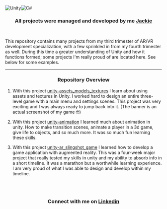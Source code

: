 


<br>

![Unity](https://img.shields.io/badge/unity-%23000000.svg?style=for-the-badge&logo=unity&logoColor=white)![C#](https://img.shields.io/badge/c%23-%23239120.svg?style=for-the-badge&logo=csharp&logoColor=white)

<h3><p align="center">
All projects were managed and developed by me <a href="https://github.com/Srixx24/">Jackie</a>
</h3></p>

<br>

This repository contains many projects from my third trimester of AR/VR development specialization, with a few sprinkled in from my fourth trimester as well. During this time a greater understanding of Unity and how it functions formed; some projects I'm really proud of are located here. See below for some examples.

---
<center> <h3>Repository Overview</h3> </center>

1. With this project <a href="https://github.com/Srixx24/atlas-unity/tree/main/unity-assets_models_textures">unity-assets_models_textures</a> I learn about using assets and textures in Unity. I worked hard to design an entire three-level game with a main menu and settings scenes. This project was very exciting and I was always ready to jump back into it. (The banner is an actual screenshot of my game 🤓)

2. With this project <a href="https://github.com/Srixx24/atlas-unity/tree/main/unity-animation">unity-animation</a> I learned much about animation in unity. How to make transition scenes, animate a player in a 3d game, give life to objects, and so much more. It was so much fun learning these skills.

3. With this project <a href="https://github.com/Srixx24/atlas-unity/tree/main/unity-ar_slingshot_game">unity-ar_slingshot_game</a> I learned how to develop a game application with augmented reality. This was a four-week major project that really tested my skills in unity and my ability to absorb info in a short timeline. It was a marathon but a worthwhile learning experience. I am very proud of what I was able to design and develop within my timeline.


<br>
<br>
<h3><p align="center">
Connect with me on <a href="https://www.linkedin.com/in/jackielovins/">Linkedin</a>
</p></h3>
